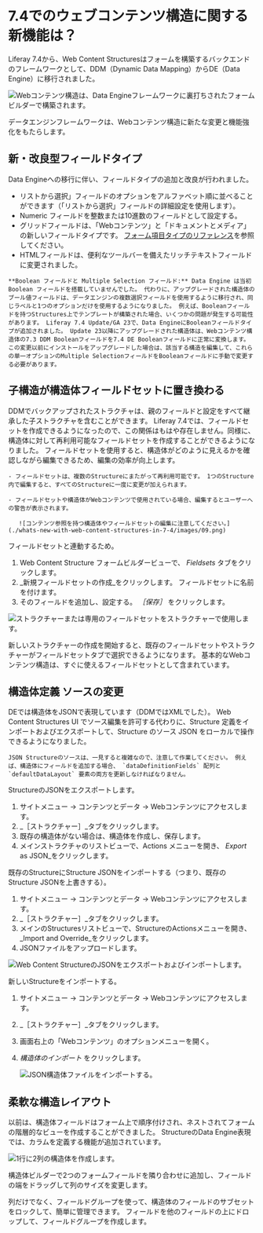 # 7.4でのウェブコンテンツ構造に関する新機能は？

Liferay 7.4から、Web Content Structuresはフォームを構築するバックエンドのフレームワークとして、DDM（Dynamic Data Mapping）からDE（Data Engine）に移行されました。

![Webコンテンツ構造は、Data Engineフレームワークに裏打ちされたフォームビルダーで構築されます。](./whats-new-with-web-content-structures-in-7-4/images/04.png)

データエンジンフレームワークは、Webコンテンツ構造に新たな変更と機能強化をもたらします。

## 新・改良型フィールドタイプ

Data Engineへの移行に伴い、フィールドタイプの追加と改良が行われました。

- リストから選択」フィールドのオプションをアルファベット順に並べることができます（「リストから選択」フィールドの詳細設定を使用します）。
- Numeric フィールドを整数または10進数のフィールドとして設定する。
- グリッドフィールドは、「Webコンテンツ」と「ドキュメントとメディア」の新しいフィールドタイプです。 [フォーム項目タイプのリファレンス](../../../process-automation/forms/creating-and-managing-forms/forms-field-types-reference.md)を参照してください。
- HTMLフィールドは、便利なツールバーを備えたリッチテキストフィールドに変更されました。

```{warning}
**Boolean フィールドと Multiple Selection フィールド:** Data Engine は当初 Boolean フィールドを搭載していませんでした。 代わりに、アップグレードされた構造体のブール値フィールドは、データエンジンの複数選択フィールドを使用するように移行され、同じラベルと1つのオプションだけを使用するようになりました。 例えば、Booleanフィールドを持つStructures上でテンプレートが構築された場合、いくつかの問題が発生する可能性があります。 Liferay 7.4 Update/GA 23で、Data EngineにBooleanフィールドタイプが追加されました。 Update 23以降にアップグレードされた構造体は、Webコンテンツ構造体の7.3 DDM Booleanフィールドを7.4 DE Booleanフィールドに正常に変換します。 この変更以前にインストールをアップグレードした場合は、該当する構造を編集して、これらの単一オプションのMultiple SelectionフィールドをBooleanフィールドに手動で変更する必要があります。 
```

## 子構造が構造体フィールドセットに置き換わる

DDMでバックアップされたストラクチャは、親のフィールドと設定をすべて継承した子ストラクチャを含むことができます。 Liferay 7.4では、フィールドセットを作成できるようになったので、この関係はもはや存在しません。同様に、構造体に対して再利用可能なフィールドセットを作成することができるようになりました。 フィールドセットを使用すると、構造体がどのように見えるかを確認しながら編集できるため、編集の効率が向上します。

```{warning}
- フィールドセットは、複数のStructureにまたがって再利用可能です。 1つのStructure内で編集すると、すべてのStructureに一度に変更が加えられます。

- フィールドセットや構造体がWebコンテンツで使用されている場合、編集するとユーザーへの警告が表示されます。

   ![コンテンツ参照を持つ構造体やフィールドセットの編集に注意してください。](./whats-new-with-web-content-structures-in-7-4/images/09.png)
```

フィールドセットと連動するため。

1. Web Content Structure フォームビルダービューで、 _Fieldsets_ タブをクリックします。
1. _新規フィールドセットの作成_をクリックします。 フィールドセットに名前を付けます。
1. そのフィールドを追加し、設定する。 _［保存］_ をクリックします。

![ストラクチャーまたは専用のフィールドセットをストラクチャーで使用します。](./whats-new-with-web-content-structures-in-7-4/images/07.png)

新しいストラクチャーの作成を開始すると、既存のフィールドセットやストラクチャーがフィールドセットタブで選択できるようになります。 基本的なWebコンテンツ構造は、すぐに使えるフィールドセットとして含まれています。

## 構造体定義 ソースの変更

DEでは構造体をJSONで表現しています（DDMではXMLでした）。 Web Content Structures UI でソース編集を許可する代わりに、Structure 定義をインポートおよびエクスポートして、Structure のソース JSON をローカルで操作できるようになりました。

```{warning} 
JSON Structureのソースは、一見すると複雑なので、注意して作業してください。 例えば、構造体にフィールドを追加する場合、 `dataDefinitionFields` 配列と `defaultDataLayout` 要素の両方を更新しなければなりません。 
```

StructureのJSONをエクスポートします。

1. サイトメニュー &rarr; コンテンツとデータ &rarr; Webコンテンツにアクセスします。
1. _［ストラクチャー］_タブをクリックします。
1. 既存の構造体がない場合は、構造体を作成し、保存します。
1. メインストラクチャのリストビューで、Actions メニューを開き、 _Export_ as JSON_をクリックします。

既存のStructureにStructure JSONをインポートする（つまり、既存のStructure JSONを上書きする）。

1. サイトメニュー &rarr; コンテンツとデータ &rarr; Webコンテンツにアクセスします。
1. _［ストラクチャー］_タブをクリックします。
1. メインのStructuresリストビューで、StructureのActionsメニューを開き、 _Import and Override_をクリックします。
1. JSONファイルをアップロードします。

![Web Content StructureのJSONをエクスポートおよびインポートします。](./whats-new-with-web-content-structures-in-7-4/images/01.png)

新しいStructureをインポートする。

1. サイトメニュー &rarr; コンテンツとデータ &rarr; Webコンテンツにアクセスします。
1. _［ストラクチャー］_タブをクリックします。
1. 画面右上の「Webコンテンツ」のオプションメニューを開く。
1. _構造体のインポート_ をクリックします。

   ![JSON構造体ファイルをインポートする。](./whats-new-with-web-content-structures-in-7-4/images/02.png)

## 柔軟な構造レイアウト

以前は、構造体フィールドはフォーム上で順序付けされ、ネストされてフォームの階層的なビューを作成することができました。 StructureのData Engine表現では、カラムを定義する機能が追加されています。

![1行に2列の構造体を作成します。](./whats-new-with-web-content-structures-in-7-4/images/08.png)

構造体ビルダーで2つのフォームフィールドを隣り合わせに追加し、フィールドの端をドラッグして列のサイズを変更します。

列だけでなく、フィールドグループを使って、構造体のフィールドのサブセットをロックして、簡単に管理できます。 フィールドを他のフィールドの上にドロップして、フィールドグループを作成します。
